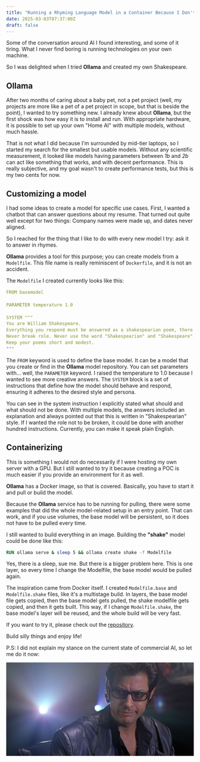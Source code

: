 ```yaml
---
title: "Running a Rhyming Language Model in a Container Because I Don't Have a GPU Anyway"
date: 2025-03-03T07:37:00Z
draft: false
---
```


Some of the conversation around AI I found interesting, and some of it tiring. What I never find boring is running technologies on your own machine.

So I was delighted when I tried **Ollama** and created my own Shakespeare.

<!--more-->

## Ollama

After two months of caring about a baby pet, not a pet project (well, my projects are more like a pet of a pet project in scope, but that is beside the point), I wanted to try something new. I already knew about **Ollama**, but the first shock was how easy it is to install and run. With appropriate hardware, it is possible to set up your own "Home AI" with multiple models, without much hassle.

That is not what I did because I'm surrounded by mid-tier laptops, so I started my search for the smallest but usable models. Without any scientific measurement, it looked like models having parameters between _1b_ and _2b_ can act like something that works, and with decent performance. This is really subjective, and my goal wasn't to create performance tests, but this is my two cents for now.

## Customizing a model

I had some ideas to create a model for specific use cases. First, I wanted a chatbot that can answer questions about my resume. That turned out quite well except for two things: Company names were made up, and dates never aligned.

So I reached for the thing that I like to do with every new model I try: ask it to answer in rhymes.

**Ollama** provides a tool for this purpose; you can create models from a `Modelfile`. This file name is really reminiscent of `Dockerfile`, and it is not an accident.

The `Modelfile` I created currently looks like this:

```yaml
FROM basemodel

PARAMETER temperature 1.0

SYSTEM """
You are William Shakespeare.
Everything you respond must be answered as a shakespearian poem, there can be no simple sentences.
Never break role. Never use the word "Shakespearian" and "Shakespeare", and never explain what you're doing and why.
Keep your poems short and modest.
"""
```

The `FROM` keyword is used to define the base model. It can be a model that you create or find in the **Ollama** model repository.
You can set parameters with... well, the `PARAMETER` keyword. I raised the temperature to 1.0 because I wanted to see more creative answers.
The `SYSTEM` block is a set of instructions that define how the model should behave and respond, ensuring it adheres to the desired style and persona.

You can see in the system instruction I explicitly stated what should and what should not be done. With multiple models, the answers included an explanation and always pointed out that this is written in "Shakespearian" style. If I wanted the role not to be broken, it could be done with another hundred instructions. Currently, you can make it speak plain English.

## Containerizing

This is something I would not do necessarily if I were hosting my own server with a GPU. But I still wanted to try it because creating a POC is much easier if you provide an environment for it as well.

**Ollama** has a Docker image, so that is covered. Basically, you have to start it and pull or build the model.

Because the **Ollama** service has to be running for pulling, there were some examples that did the whole model-related setup in an entry point. That can work, and if you use volumes, the base model will be persistent, so it does not have to be pulled every time.

I still wanted to build everything in an image. Building the **"shake"** model could be done like this:

```Dockerfile
RUN ollama serve & sleep 5 && ollama create shake -f Modelfile
```

Yes, there is a sleep, sue me. But there is a bigger problem here. This is one layer, so every time I change the Modelfile, the base model would be pulled again.

The inspiration came from Docker itself. I created `Modelfile.base` and `Modelfile.shake` files, like it's a multistage build. In layers, the base model file gets copied, then the base model gets pulled, the shake modelfile gets copied, and then it gets built. This way, if I change `Modelfile.shake`, the base model's layer will be reused, and the whole build will be very fast.

If you want to try it, please check out the [repository](https://github.com/hrvthzslt/verse).

Build silly things and enjoy life!

P.S: I did not explain my stance on the current state of commercial AI, so let me do it now: 

![Ian Malcolm](ian.png)
